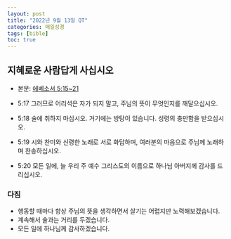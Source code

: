```yaml
---
layout: post
title: "2022년 9월 13일 QT"
categories: 매일성경
tags: [bible]
toc: true
---
```


## 지혜로운 사람답게 사십시오
- 본문: [에베소서 5:15~21](https://www.bskorea.or.kr/bible/korbibReadpage.php?version=SAE&book=eph&chap=5&sec=15&cVersion=&fontSize=15px&fontWeight=normal#focus)

- 5:17 그러므로 어리석은 자가 되지 말고, 주님의 뜻이 무엇인지를 깨달으십시오.
- 5:18 술에 취하지 마십시오. 거기에는 방탕이 있습니다. 성령의 충만함을 받으십시오.
- 5:19 시와 찬미와 신령한 노래로 서로 화답하며, 여러분의 마음으로 주님께 노래하며 찬송하십시오.
- 5:20 모든 일에, 늘 우리 주 예수 그리스도의 이름으로 하나님 아버지께 감사를 드리십시오.

### 다짐
- 행동할 때마다 항상 주님의 뜻을 생각하면서 살기는 어렵지만 노력해보겠습니다.
- 계속해서 술과는 거리를 두겠습니다.
- 모든 일에 하나님께 감사하겠습니다.
